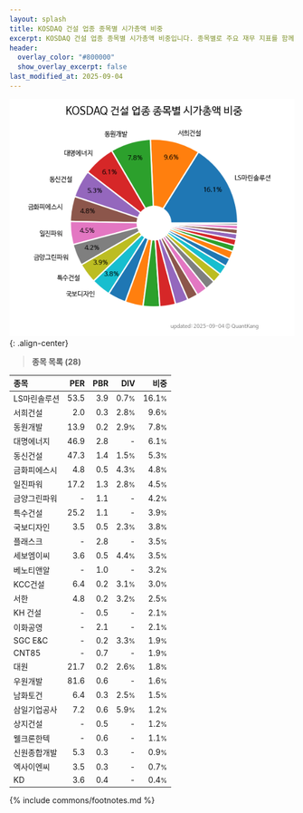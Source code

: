 ```yaml
---
layout: splash
title: KOSDAQ 건설 업종 종목별 시가총액 비중
excerpt: KOSDAQ 건설 업종 종목별 시가총액 비중입니다. 종목별로 주요 재무 지표를 함께 표시합니다.
header:
  overlay_color: "#800000"
  show_overlay_excerpt: false
last_modified_at: 2025-09-04
---
```



![KOSDAQ 건설 업종 종목별 시가총액 비중](/stats/sector/images/kosdaq_업종_건설_종목.png){: .align-center}


> **종목 목록 (28)**<a id="list"></a>

| **종목** | **PER** | **PBR** | **DIV** | **비중** |
| :------- | ------: | ------: | ------: | -------: |
| LS마린솔루션 | 53.5 | 3.9 | 0.7<small>%</small> | 16.1<small>%</small> |
| 서희건설 | 2.0 | 0.3 | 2.8<small>%</small> | 9.6<small>%</small> |
| 동원개발 | 13.9 | 0.2 | 2.9<small>%</small> | 7.8<small>%</small> |
| 대명에너지 | 46.9 | 2.8 | - | 6.1<small>%</small> |
| 동신건설 | 47.3 | 1.4 | 1.5<small>%</small> | 5.3<small>%</small> |
| 금화피에스시 | 4.8 | 0.5 | 4.3<small>%</small> | 4.8<small>%</small> |
| 일진파워 | 17.2 | 1.3 | 2.8<small>%</small> | 4.5<small>%</small> |
| 금양그린파워 | - | 1.1 | - | 4.2<small>%</small> |
| 특수건설 | 25.2 | 1.1 | - | 3.9<small>%</small> |
| 국보디자인 | 3.5 | 0.5 | 2.3<small>%</small> | 3.8<small>%</small> |
| 플래스크 | - | 2.8 | - | 3.5<small>%</small> |
| 세보엠이씨 | 3.6 | 0.5 | 4.4<small>%</small> | 3.5<small>%</small> |
| 베노티앤알 | - | 1.0 | - | 3.2<small>%</small> |
| KCC건설 | 6.4 | 0.2 | 3.1<small>%</small> | 3.0<small>%</small> |
| 서한 | 4.8 | 0.2 | 3.2<small>%</small> | 2.5<small>%</small> |
| KH 건설 | - | 0.5 | - | 2.1<small>%</small> |
| 이화공영 | - | 2.1 | - | 2.1<small>%</small> |
| SGC E&C | - | 0.2 | 3.3<small>%</small> | 1.9<small>%</small> |
| CNT85 | - | 0.7 | - | 1.9<small>%</small> |
| 대원 | 21.7 | 0.2 | 2.6<small>%</small> | 1.8<small>%</small> |
| 우원개발 | 81.6 | 0.6 | - | 1.6<small>%</small> |
| 남화토건 | 6.4 | 0.3 | 2.5<small>%</small> | 1.5<small>%</small> |
| 삼일기업공사 | 7.2 | 0.6 | 5.9<small>%</small> | 1.2<small>%</small> |
| 상지건설 | - | 0.5 | - | 1.2<small>%</small> |
| 웰크론한텍 | - | 0.6 | - | 1.1<small>%</small> |
| 신원종합개발 | 5.3 | 0.3 | - | 0.9<small>%</small> |
| 엑사이엔씨 | 3.5 | 0.3 | - | 0.7<small>%</small> |
| KD | 3.6 | 0.4 | - | 0.4<small>%</small> |

{% include commons/footnotes.md %}